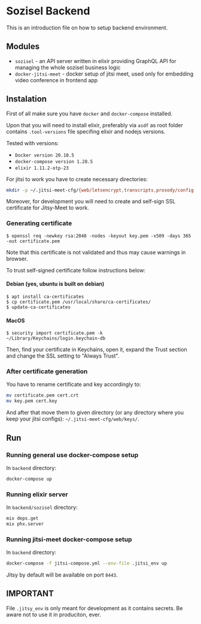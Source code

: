 # Sozisel Backend

This is an introduction file on how to setup backend environment.


## Modules

* `sozisel` - an API server written in elixir providing GraphQL API for managing the whole sozisel business logic
* `docker-jitsi-meet` - docker setup of jitsi meet, used only for embedding video conference in frontend app

## Instalation

First of all make sure you have `docker` and `docker-compose` installed.

Upon that you will need to install elixir, preferably via `asdf` as root folder
contains `.tool-versions` file specifing elixir and nodejs versions.

Tested with versions:
* `Docker version 20.10.5`
* `docker-compose version 1.28.5`
* `elixir 1.11.2-otp-23`  

For jitsi to work you have to create necessary directories: 
```bash
mkdir -p ~/.jitsi-meet-cfg/{web/letsencrypt,transcripts,prosody/config,prosody/prosody-plugins-custom,jicofo,jvb,jigasi,jibri}
```

Moreover, for development you will need to create and self-sign SSL certificate for Jitsy-Meet to work.

### Generating certificate

```
$ openssl req -newkey rsa:2048 -nodes -keyout key.pem -x509 -days 365 -out certificate.pem
```

Note that this certificate is not validated and thus may cause warnings in browser.

To trust self-signed certificate follow instructions below:

#### Debian (yes, ubuntu is built on debian)

```
$ apt install ca-certificates
$ cp certificate.pem /usr/local/share/ca-certificates/
$ update-ca-certificates
```

#### MacOS

```
$ security import certificate.pem -k ~/Library/Keychains/login.keychain-db
```

Then, find your certificate in Keychains, open it, expand the Trust section and change
the SSL setting to "Always Trust".



### After certificate generation

You have to rename certificate and key accordingly to:
```bash
mv certificate.pem cert.crt
mv key.pem cert.key
```

And after that move them to given directory (or any directory where you keep your jitsi configs): `~/.jitsi-meet-cfg/web/keys/`.


## Run

### Running general use docker-compose setup

In `backend` directory:
```bash
docker-compose up
```

### Running elixir server

In `backend/sozisel` directory:
```bash
mix deps.get
mix phx.server
```

### Running jitsi-meet docker-compose setup


In `backend` directory:
```bash
docker-compose -f jitsi-compose.yml --env-file .jitsi_env up
```

Jitsy by default will be available on port `8443`.


## IMPORTANT

File `.jitsy_env` is only meant for development as it contains secrets.
Be aware not to use it in produciton, ever.


